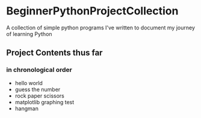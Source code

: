 # BeginnerPythonProjectCollection
A collection of simple python programs I've written to document my journey of learning Python

## Project Contents thus far
### in chronological order
- hello world
- guess the number
- rock paper scissors
- matplotlib graphing test
- hangman

